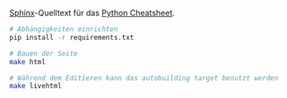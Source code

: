 [Sphinx](http://www.sphinx-doc.org)-Quelltext für das [Python Cheatsheet](https://dojofhain.github.io/python-cheatsheet).


```sh
# Abhängigkeiten einrichten
pip install -r requirements.txt

# Bauen der Seite
make html

# Während dem Editieren kann das autobuilding target benutzt werden
make livehtml
```
